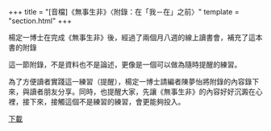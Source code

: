 +++
title = "[音檔]《無事生非》〈附錄：在「我－在」之前〉"
template = "section.html"
+++

楊定一博士在完成《無事生非》後，經過了兩個月八週的線上讀書會，補充了這本書的附錄

這一節附錄，不是資料也不是論述，更像是一個可以做為隨時提醒的練習。

為了方便讀者實踐這一練習（提醒），楊定一博士請編者陳夢怡將附錄的內容錄下來，與讀者朋友分享。同時，也提醒大家，先讓《無事生非》的內容好好沉澱在心裡，接下來，接觸這個不是練習的練習，會更能夠投入。

<a href="https://totality-of-life.github.io/public/prior-to-I-Am.mp3" download>下載</a>